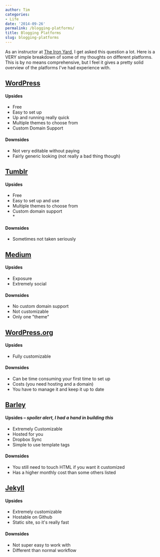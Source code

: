 ```yaml
---
author: Tim
categories:
- Life
date: '2014-09-26'
permalink: /blogging-platforms/
title: Blogging Platforms
slug: blogging-platforms
---
```


As an instructor at [The Iron Yard][1], I get asked this question a lot. Here is a VERY simple breakdown of some of my thoughts on different platforms. This is by no means comprehensive, but I feel it gives a pretty solid overview of the platforms I've had experience with.

<!--more-->

## [WordPress][2]

#### Upsides

  * Free
  * Easy to set up
  * Up and running really quick
  * Multiple themes to choose from
  * Custom Domain Support

#### Downsides

  * Not very editable without paying
  * Fairly generic looking (not really a bad thing though)

## [Tumblr][3]

#### Upsides

  * Free
  * Easy to set up and use
  * Multiple themes to choose from
  * Custom domain support  
    *

#### Downsides

  * Sometimes not taken seriously

## [Medium][4]

#### Upsides

  * Exposure
  * Extremely social

#### Downsides

  * No custom domain support
  * Not customizable
  * Only one "theme"

## [WordPress.org][5]

#### Upsides

  * Fully customizable

#### Downsides

  * Can be time consuming your first time to set up
  * Costs (you need hosting and a domain)
  * You have to manage it and keep it up to date

## [Barley][6]

#### Upsides &#8211; *spoiler alert, I had a hand in building this*

  * Extremely Customizable
  * Hosted for you
  * Dropbox Sync
  * Simple to use template tags

#### Downsides

  * You still need to touch HTML if you want it customized
  * Has a higher monthly cost than some others listed

## [Jekyll][7]

#### Upsides

  * Extremely customizable
  * Hostable on Github
  * Static site, so it's really fast

#### Downsides

  * Not super easy to work with
  * Different than normal workflow

 [1]: http://theironyard.com
 [2]: http://wordpress.com
 [3]: http://tumblr.com
 [4]: http://medium.com/
 [5]: http://wordpress.org
 [6]: http://getbarley.com
 [7]: http://jekyllrb.com/
 